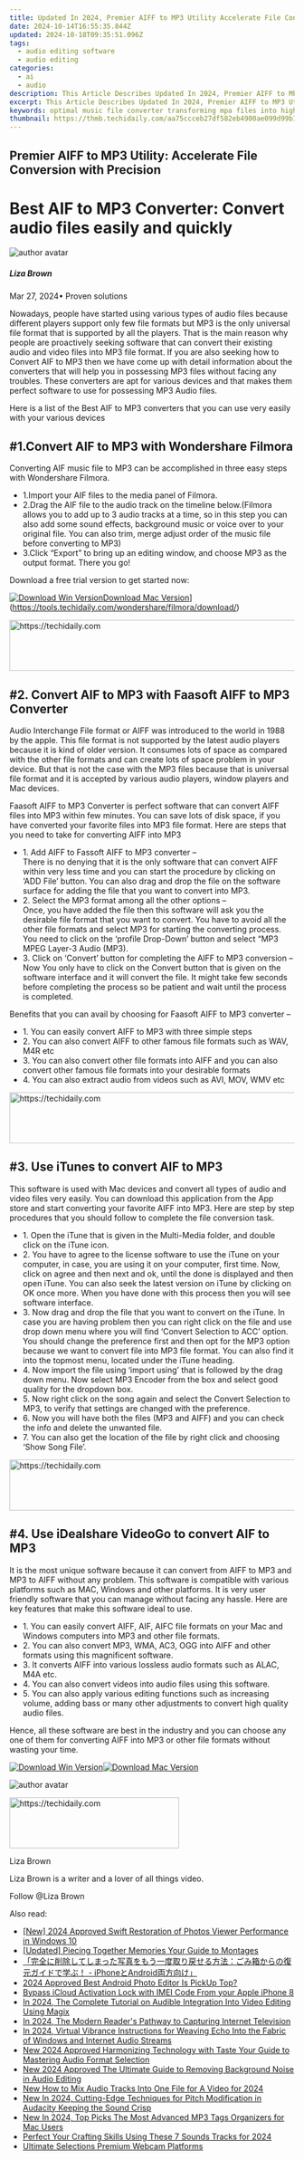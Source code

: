 ```yaml
---
title: Updated In 2024, Premier AIFF to MP3 Utility Accelerate File Conversion with Precision
date: 2024-10-14T16:55:35.844Z
updated: 2024-10-18T09:35:51.096Z
tags: 
  - audio editing software
  - audio editing
categories: 
  - ai
  - audio
description: This Article Describes Updated In 2024, Premier AIFF to MP3 Utility Accelerate File Conversion with Precision
excerpt: This Article Describes Updated In 2024, Premier AIFF to MP3 Utility Accelerate File Conversion with Precision
keywords: optimal music file converter transforming mpa files into high quality mp3s without cost 2023 update,pinnacle audio compatibility toolkit comprehensive gratis conversion of mpeg 4 files to mp3 standard 2023 version,premier aiff to mp3 utility accelerate file conversion with precision,accelerated audio solutions navigating imports in adobe premiere pro 2023 edition,enhancing film quality with simplified audio layer control in premiere pro 2023,premier male to female voice conversion software for theater performers 2024 edition,elevating audio accessibility three innovative tactics for podcast to mp3 conversion
thumbnail: https://thmb.techidaily.com/aa75ccceb27df582eb4900ae099d99b1731677ace1a8dcb38cd4f8698fb9bdda.jpg
---
```


## Premier AIFF to MP3 Utility: Accelerate File Conversion with Precision

# Best AIF to MP3 Converter: Convert audio files easily and quickly

![author avatar](https://lh5.googleusercontent.com/-AIMmjowaFs4/AAAAAAAAAAI/AAAAAAAAABc/Y5UmwDaI7HU/s250-c-k/photo.jpg)

##### Liza Brown

 Mar 27, 2024• Proven solutions

 Nowadays, people have started using various types of audio files because different players support only few file formats but MP3 is the only universal file format that is supported by all the players. That is the main reason why people are proactively seeking software that can convert their existing audio and video files into MP3 file format. If you are also seeking how to Convert AIF to MP3 then we have come up with detail information about the converters that will help you in possessing MP3 files without facing any troubles. These converters are apt for various devices and that makes them perfect software to use for possessing MP3 Audio files.

 Here is a list of the Best AIF to MP3 converters that you can use very easily with your various devices

## #1.Convert AIF to MP3 with Wondershare Filmora

 Converting AIF music file to MP3 can be accomplished in three easy steps with Wondershare Filmora.

* 1.Import your AIF files to the media panel of Filmora.
* 2.Drag the AIF file to the audio track on the timeline below.(Filmora allows you to add up to 3 audio tracks at a time, so in this step you can also add some sound effects, background music or voice over to your original file. You can also trim, merge adjust order of the music file before converting to MP3)
* 3.Click “Export” to bring up an editing window, and choose MP3 as the output format. There you go!

 Download a free trial version to get started now:

[![Download Win Version](https://images.wondershare.com/filmora/guide/download-btn-win.jpg)](https://tools.techidaily.com/wondershare/filmora/download/)[Download Mac Version](https://images.wondershare.com/filmora/guide/download-btn-mac.jpg)](https://tools.techidaily.com/wondershare/filmora/download/)

<!-- affiliate ads begin -->
<a href="https://appsumo.8odi.net/c/5597632/2144299/7443" target="_top" id="2144299">
  <img src="//a.impactradius-go.com/display-ad/7443-2144299" border="0" alt="https://techidaily.com" width="728" height="90"/>
</a>
<img height="0" width="0" src="https://appsumo.8odi.net/i/5597632/2144299/7443" style="position:absolute;visibility:hidden;" border="0" />
<!-- affiliate ads end -->

## #2\. Convert AIF to MP3 with Faasoft AIFF to MP3 Converter

 Audio Interchange File format or AIFF was introduced to the world in 1988 by the apple. This file format is not supported by the latest audio players because it is kind of older version. It consumes lots of space as compared with the other file formats and can create lots of space problem in your device. But that is not the case with the MP3 files because that is universal file format and it is accepted by various audio players, window players and Mac devices.

 Faasoft AIFF to MP3 Converter is perfect software that can convert AIFF files into MP3 within few minutes. You can save lots of disk space, if you have converted your favorite files into MP3 file format. Here are steps that you need to take for converting AIFF into MP3

* 1\. Add AIFF to Fassoft AIFF to MP3 converter –  
There is no denying that it is the only software that can convert AIFF within very less time and you can start the procedure by clicking on ‘ADD File’ button. You can also drag and drop the file on the software surface for adding the file that you want to convert into MP3.
* 2\. Select the MP3 format among all the other options –  
Once, you have added the file then this software will ask you the desirable file format that you want to convert. You have to avoid all the other file formats and select MP3 for starting the converting process. You need to click on the ‘profile Drop-Down’ button and select “MP3 MPEG Layer-3 Audio (MP3).
* 3\. Click on ‘Convert’ button for completing the AIFF to MP3 conversion –  
Now You only have to click on the Convert button that is given on the software interface and it will convert the file. It might take few seconds before completing the process so be patient and wait until the process is completed.

 Benefits that you can avail by choosing for Faasoft AIFF to MP3 converter –

* 1\. You can easily convert AIFF to MP3 with three simple steps
* 2\. You can also convert AIFF to other famous file formats such as WAV, M4R etc
* 3\. You can also convert other file formats into AIFF and you can also convert other famous file formats into your desirable formats
* 4\. You can also extract audio from videos such as AVI, MOV, WMV etc

<!-- affiliate ads begin -->
<a href="https://appsumo.8odi.net/c/5597632/2129741/7443" target="_top" id="2129741">
  <img src="//a.impactradius-go.com/display-ad/7443-2129741" border="0" alt="https://techidaily.com" width="728" height="90"/>
</a>
<img height="0" width="0" src="https://appsumo.8odi.net/i/5597632/2129741/7443" style="position:absolute;visibility:hidden;" border="0" />
<!-- affiliate ads end -->

## #3\. Use iTunes to convert AIF to MP3

 This software is used with Mac devices and convert all types of audio and video files very easily. You can download this application from the App store and start converting your favorite AIFF into MP3\. Here are step by step procedures that you should follow to complete the file conversion task.

* 1\. Open the iTune that is given in the Multi-Media folder, and double click on the iTune icon.
* 2\. You have to agree to the license software to use the iTune on your computer, in case, you are using it on your computer, first time. Now, click on agree and then next and ok, until the done is displayed and then open iTune. You can also seek the latest version on iTune by clicking on OK once more. When you have done with this process then you will see software interface.
* 3\. Now drag and drop the file that you want to convert on the iTune. In case you are having problem then you can right click on the file and use drop down menu where you will find ‘Convert Selection to ACC’ option. You should change the preference first and then opt for the MP3 option because we want to convert file into MP3 file format. You can also find it into the topmost menu, located under the iTune heading.
* 4\. Now import the file using ‘import using’ that is followed by the drag down menu. Now select MP3 Encoder from the box and select good quality for the dropdown box.
* 5\. Now right click on the song again and select the Convert Selection to MP3, to verify that settings are changed with the preference.
* 6\. Now you will have both the files (MP3 and AIFF) and you can check the info and delete the unwanted file.
* 7\. You can also get the location of the file by right click and choosing ‘Show Song File’.

<!-- affiliate ads begin -->
<a href="https://aligracehair.sjv.io/c/5597632/2080347/19272" target="_top" id="2080347">
  <img src="//a.impactradius-go.com/display-ad/19272-2080347" border="0" alt="https://techidaily.com" width="728" height="90"/>
</a>
<img height="0" width="0" src="https://aligracehair.sjv.io/i/5597632/2080347/19272" style="position:absolute;visibility:hidden;" border="0" />
<!-- affiliate ads end -->

## #4. Use iDealshare VideoGo to convert AIF to MP3

 It is the most unique software because it can convert from AIFF to MP3 and MP3 to AIFF without any problem. This software is compatible with various platforms such as MAC, Windows and other platforms. It is very user friendly software that you can manage without facing any hassle. Here are key features that make this software ideal to use.

* 1\. You can easily convert AIFF, AIF, AIFC file formats on your Mac and Windows computers into MP3 and other file formats.
* 2\. You can also convert MP3, WMA, AC3, OGG into AIFF and other formats using this magnificent software.
* 3\. It converts AIFF into various lossless audio formats such as ALAC, M4A etc.
* 4\. You can also convert videos into audio files using this software.
* 5\. You can also apply various editing functions such as increasing volume, adding bass or many other adjustments to convert high quality audio files.

 Hence, all these software are best in the industry and you can choose any one of them for converting AIFF into MP3 or other file formats without wasting your time.

[![Download Win Version](https://images.wondershare.com/filmora/guide/download-btn-win.jpg)](https://tools.techidaily.com/wondershare/filmora/download/)[![Download Mac Version](https://images.wondershare.com/filmora/guide/download-btn-mac.jpg)](https://tools.techidaily.com/wondershare/filmora/download/)

![author avatar](https://lh5.googleusercontent.com/-AIMmjowaFs4/AAAAAAAAAAI/AAAAAAAAABc/Y5UmwDaI7HU/s250-c-k/photo.jpg)

<!-- affiliate ads begin -->
<a href="https://aligracehair.sjv.io/c/5597632/1975816/19272" target="_top" id="1975816">
  <img src="//a.impactradius-go.com/display-ad/19272-1975816" border="0" alt="https://techidaily.com" width="300" height="90"/>
</a>
<img height="0" width="0" src="https://aligracehair.sjv.io/i/5597632/1975816/19272" style="position:absolute;visibility:hidden;" border="0" />
<!-- affiliate ads end -->

Liza Brown

Liza Brown is a writer and a lover of all things video.

Follow @Liza Brown

<ins class="adsbygoogle"
      style="display:block"
      data-ad-client="ca-pub-7571918770474297"
      data-ad-slot="8358498916"
      data-ad-format="auto"
      data-full-width-responsive="true"></ins>

<span class="atpl-alsoreadstyle">Also read:</span>
<div><ul>
<li><a href="https://article-helps.techidaily.com/new-2024-approved-swift-restoration-of-photos-viewer-performance-in-windows-10/"><u>[New] 2024 Approved Swift Restoration of Photos Viewer Performance in Windows 10</u></a></li>
<li><a href="https://extra-skills.techidaily.com/updated-piecing-together-memories-your-guide-to-montages/"><u>[Updated] Piecing Together Memories Your Guide to Montages</u></a></li>
<li><a href="https://win-guides.techidaily.com/iphoneandroid/"><u>「完全に削除してしまった写真をもう一度取り戻せる方法：ごみ箱からの復元ガイドで学ぶ！ - iPhoneとAndroid両方向け」</u></a></li>
<li><a href="https://extra-tips.techidaily.com/2024-approved-best-android-photo-editor-is-pickup-top/"><u>2024 Approved Best Android Photo Editor Is PickUp Top?</u></a></li>
<li><a href="https://activate-lock.techidaily.com/bypass-icloud-activation-lock-with-imei-code-from-your-apple-iphone-8-by-drfone-ios/"><u>Bypass iCloud Activation Lock with IMEI Code From your Apple iPhone 8</u></a></li>
<li><a href="https://audio-shaping.techidaily.com/in-2024-the-complete-tutorial-on-audible-integration-into-video-editing-using-magix/"><u>In 2024, The Complete Tutorial on Audible Integration Into Video Editing Using Magix</u></a></li>
<li><a href="https://screen-mirroring-recording.techidaily.com/in-2024-the-modern-readers-pathway-to-capturing-internet-television/"><u>In 2024, The Modern Reader's Pathway to Capturing Internet Television</u></a></li>
<li><a href="https://audio-shaping.techidaily.com/in-2024-virtual-vibrance-instructions-for-weaving-echo-into-the-fabric-of-windows-and-internet-audio-streams/"><u>In 2024, Virtual Vibrance Instructions for Weaving Echo Into the Fabric of Windows and Internet Audio Streams</u></a></li>
<li><a href="https://audio-shaping.techidaily.com/new-2024-approved-harmonizing-technology-with-taste-your-guide-to-mastering-audio-format-selection/"><u>New 2024 Approved Harmonizing Technology with Taste Your Guide to Mastering Audio Format Selection</u></a></li>
<li><a href="https://audio-shaping.techidaily.com/new-2024-approved-the-ultimate-guide-to-removing-background-noise-in-audio-editing/"><u>New 2024 Approved The Ultimate Guide to Removing Background Noise in Audio Editing</u></a></li>
<li><a href="https://audio-shaping.techidaily.com/new-how-to-mix-audio-tracks-into-one-file-for-a-video-for-2024/"><u>New How to Mix Audio Tracks Into One File for A Video for 2024</u></a></li>
<li><a href="https://audio-shaping.techidaily.com/new-in-2024-cutting-edge-techniques-for-pitch-modification-in-audacity-keeping-the-sound-crisp/"><u>New In 2024, Cutting-Edge Techniques for Pitch Modification in Audacity Keeping the Sound Crisp</u></a></li>
<li><a href="https://audio-shaping.techidaily.com/new-in-2024-top-picks-the-most-advanced-mp3-tags-organizers-for-mac-users/"><u>New In 2024, Top Picks The Most Advanced MP3 Tags Organizers for Mac Users</u></a></li>
<li><a href="https://youtube-sure.techidaily.com/ct-your-crafting-skills-using-these-7-sounds-tracks-for-2024/"><u>Perfect Your Crafting Skills Using These 7 Sounds Tracks for 2024</u></a></li>
<li><a href="https://extra-hints.techidaily.com/ultimate-selections-premium-webcam-platforms/"><u>Ultimate Selections Premium Webcam Platforms</u></a></li>
</ul></div>

